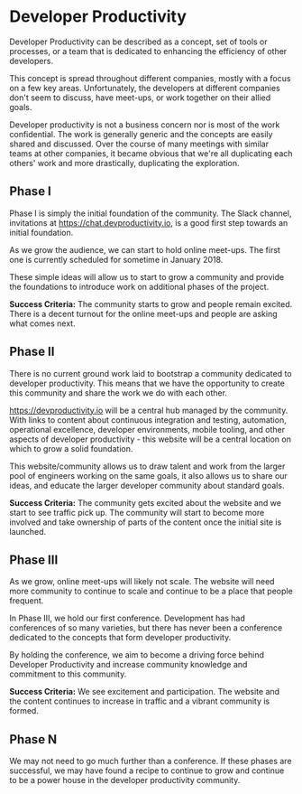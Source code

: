 # Developer Productivity

Developer Productivity can be described as a concept, set of tools or processes, or a team that is dedicated to enhancing the efficiency of other developers.

This concept is spread throughout different companies, mostly with a focus on a few key areas. Unfortunately, the developers at different companies don't seem to discuss, have meet-ups, or work together on their allied goals.

Developer productivity is not a business concern nor is most of the work confidential. The work is generally generic and the concepts are easily shared and discussed. Over the course of many meetings with similar teams at other companies, it became obvious that we're all duplicating each others' work and more drastically, duplicating the exploration.

## Phase I

Phase I is simply the initial foundation of the community. The Slack channel, invitations at <https://chat.devproductivity.io>, is a good first step towards an initial foundation.

As we grow the audience, we can start to hold online meet-ups. The first one is currently scheduled for sometime in January 2018.

These simple ideas will allow us to start to grow a community and provide the foundations to introduce work on additional phases of the project.

**Success Criteria:** The community starts to grow and people remain excited. There is a decent turnout for the online meet-ups and people are asking what comes next.

## Phase II

There is no current ground work laid to bootstrap a community dedicated to developer productivity. This means that we have the opportunity to create this community and share the work we do with each other.

<https://devproductivity.io> will be a central hub managed by the community. With links to content about continuous integration and testing, automation, operational excellence, developer environments, mobile tooling, and other aspects of developer productivity - this website will be a central location on which to grow a solid foundation.

This website/community allows us to draw talent and work from the larger pool of engineers working on the same goals, it also allows us to share our ideas, and educate the larger developer community about standard goals.

**Success Criteria:** The community gets excited about the website and we start to see traffic pick up. The community will start to become more involved and take ownership of parts of the content once the initial site is launched.

## Phase III

As we grow, online meet-ups will likely not scale. The website will need more community to continue to scale and continue to be a place that people frequent.

In Phase III, we hold our first conference. Development has had conferences of so many varieties, but there has never been a conference dedicated to the concepts that form developer productivity.

By holding the conference, we aim to become a driving force behind Developer Productivity and increase community knowledge and commitment to this community.

**Success Criteria:** We see excitement and participation. The website and the content continues to increase in traffic and a vibrant community is formed.

## Phase N

We may not need to go much further than a conference. If these phases are successful, we may have found a recipe to continue to grow and continue to be a power house in the developer productivity community.
